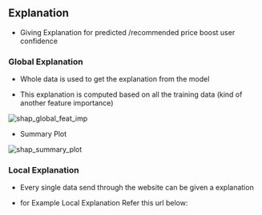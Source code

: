 ## Explanation 

- Giving Explanation for predicted /recommended price boost user confidence

### Global Explanation
- Whole data is used to get the explanation from the model

- This explanation is computed based on all the training data (kind of another feature importance)

![shap_global_feat_imp](..\IMG\shap_global_feat_imp.png)

- Summary Plot

![shap_summary_plot](..\IMG\shap_summary_plot.png)


### Local Explanation
- Every single data send through the website can be given a explanation

- for Example Local Explanation Refer this url below:
